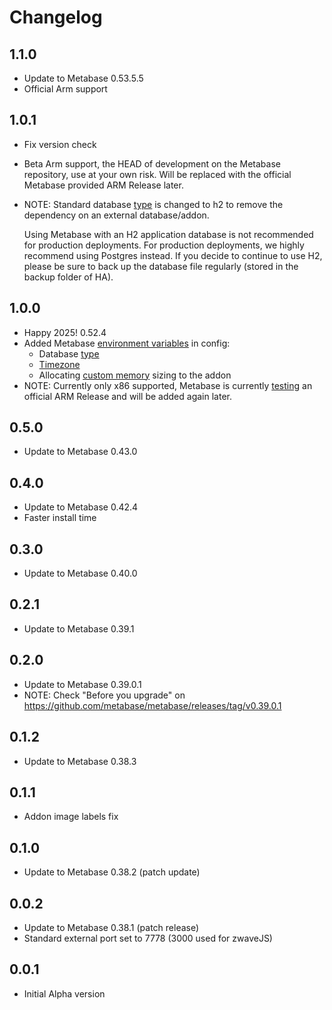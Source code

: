 # Changelog

## 1.1.0

- Update to Metabase 0.53.5.5
- Official Arm support

## 1.0.1

- Fix version check
- Beta Arm support, the HEAD of development on the Metabase repository, use at your own risk. Will be replaced with the official Metabase provided ARM Release later.
- NOTE: Standard database [type](https://www.metabase.com/docs/latest/installation-and-operation/configuring-application-database) is changed to h2 to remove the dependency on an external database/addon.

  Using Metabase with an H2 application database is not recommended for production deployments. For production deployments, we highly recommend using Postgres instead. If you decide to continue to use H2, please be sure to back up the database file regularly (stored in the backup folder of HA).

## 1.0.0

- Happy 2025!
0.52.4
- Added Metabase [environment variables](https://www.metabase.com/docs/latest/configuring-metabase/environment-variables) in config:
  - Database [type](https://www.metabase.com/docs/latest/installation-and-operation/configuring-application-database)
  - [Timezone](https://www.metabase.com/docs/latest/installation-and-operation/running-metabase-on-docker#setting-the-java-timezone)
  - Allocating [custom memory](https://www.metabase.com/docs/latest/troubleshooting-guide/running#allocating-more-memory-to-the-jvm) sizing to the addon
- NOTE: Currently only x86 supported, Metabase is currently [testing](https://github.com/metabase/metabase/issues/13119#issuecomment-2539434988) an official ARM Release and will be added again later.

## 0.5.0

- Update to Metabase 0.43.0

## 0.4.0

- Update to Metabase 0.42.4
- Faster install time

## 0.3.0

- Update to Metabase 0.40.0

## 0.2.1

- Update to Metabase 0.39.1

## 0.2.0

- Update to Metabase 0.39.0.1
- NOTE: Check "Before you upgrade" on https://github.com/metabase/metabase/releases/tag/v0.39.0.1

## 0.1.2

- Update to Metabase 0.38.3

## 0.1.1

- Addon image labels fix

## 0.1.0

- Update to Metabase 0.38.2 (patch update)

## 0.0.2

- Update to Metabase 0.38.1 (patch release)
- Standard external port set to 7778 (3000 used for zwaveJS)

## 0.0.1

- Initial Alpha version
